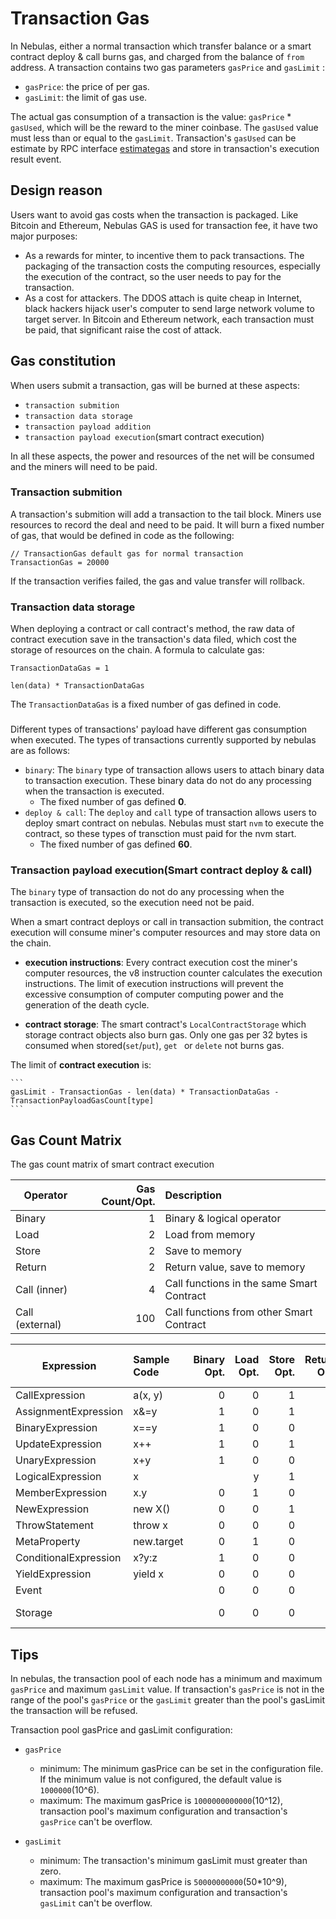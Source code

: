 # Transaction Gas

In Nebulas, either a normal transaction which transfer balance or a smart contract deploy & call burns gas, and charged from the balance of `from` address.  A transaction contains two gas parameters `gasPrice` and `gasLimit` :

* `gasPrice`: the price of per gas.
* `gasLimit`: the limit of gas use.

The actual gas consumption of a transaction is the value: `gasPrice` * `gasUsed`, which will be the reward to the miner coinbase. The `gasUsed` value must less than or equal to the `gasLimit`. Transaction's `gasUsed` can be estimate by RPC interface [estimategas](https://github.com/nebulasio/wiki/blob/master/rpc.md#estimategas) and store in transaction's execution result event.


## Design reason
Users want to avoid gas costs when the transaction is packaged. Like Bitcoin and Ethereum, Nebulas GAS is used for transaction fee, it have two major purposes:

- As a rewards for minter, to incentive them to pack transactions. The packaging of the transaction costs the computing resources, especially the execution of the contract, so the user needs to pay for the transaction.
- As a cost for attackers. The DDOS attach is quite cheap in Internet, black hackers hijack user's computer to send large network volume to target server. In Bitcoin and Ethereum network, each transaction must be paid, that significant raise the cost of attack.


## Gas constitution
When users submit a transaction, gas will be burned at these aspects:

- `transaction submition`
- `transaction data storage`
- `transaction payload addition` 
- `transaction payload execution`(smart contract execution) 

In all these aspects, the power and resources of the net will be consumed and the miners will need to be paid.

### Transaction submition
A transaction's submition will add a transaction to the tail block. Miners use resources to record the deal and need to be paid. It will burn a fixed number of gas, that would be defined in code as the following:

```
// TransactionGas default gas for normal transaction
TransactionGas = 20000
```
If the transaction verifies failed, the gas and value transfer will rollback.

### Transaction data storage
When deploying a contract or call contract's method, the raw data of contract execution save in the transaction's data filed, which cost the storage of resources on the chain. A formula to calculate gas:

```
TransactionDataGas = 1

len(data) * TransactionDataGas
```
The `TransactionDataGas` is a fixed number of gas defined in code.

### 
Different types of transactions' payload have different gas consumption when executed. The types of transactions currently supported by nebulas are as follows:

- `binary`: The `binary` type of transaction allows users to attach binary data to transaction execution. These binary data do not do any processing when the transaction is executed.
	-  The fixed number of gas defined **0**. 
- `deploy & call`: The `deploy` and `call` type of transaction allows users to deploy smart contract on nebulas. Nebulas must start `nvm` to execute the contract, so these types of transction must paid for the nvm start.
	- The fixed number of gas defined **60**. 

### Transaction payload execution(Smart contract deploy & call)

The `binary` type of transaction do not do any processing when the transaction is executed, so the execution need not be paid.

When a smart contract deploys or call in transaction submition, the contract execution will consume miner's computer resources and may store data on the chain.

* **execution instructions**: Every contract execution cost the miner's computer resources, the v8 instruction counter calculates the execution instructions. The limit of execution instructions will prevent the excessive consumption of computer computing power and the generation of the death cycle.

* **contract storage**: The smart contract's `LocalContractStorage` which storage contract objects also burn gas. Only one gas per 32 bytes is consumed when stored(`set`/`put`), `get ` or `delete` not burns gas.

The limit of **contract execution** is:

    ```
    gasLimit - TransactionGas - len(data) * TransactionDataGas - TransactionPayloadGasCount[type]
    ```

## Gas Count Matrix
The gas count matrix of smart contract execution 

| Operator      | Gas Count/Opt. | Description  |
| ------------- | -------------: | :-----|
| Binary | 1  | Binary & logical operator|
| Load   | 2  | Load from memory |
| Store  | 2  | Save to memory |
| Return | 2  | Return value, save to memory |
| Call (inner) | 4 | Call functions in the same Smart Contract |
| Call (external) | 100 | Call functions from other Smart Contract |


| Expression | Sample Code | Binary Opt. | Load Opt. | Store Opt. | Return Opt. | Call (inner) Opt. | Gas Count |
| ---------- | :---------- | ----------: | --------: | ---------: | ----------: | ----------------: | --------: |
| CallExpression | a(x, y) | 0 | 0 | 1 | 1 | 1 | 8 |
| AssignmentExpression | x&=y | 1 | 0 | 1 | 0 | 0 | 3 |
| BinaryExpression | x==y | 1 | 0 | 0 | 1 | 0 | 3 |
| UpdateExpression | x++ | 1 | 0 | 1 | 0 | 0 | 3 |
| UnaryExpression  | x+y | 1 | 0 | 0 | 1 | 0 | 3 |
| LogicalExpression | x||y | 1 | 0 | 0 | 1 | 0 | 3 |
| MemberExpression | x.y | 0 | 1 | 0 | 1 | 0 | 4 |
| NewExpression | new X() | 0 | 0 | 1 | 1 | 1 | 8 |
| ThrowStatement | throw x | 0 | 0 | 0 | 1 | 1 | 6 |
| MetaProperty | new.target | 0 | 1 | 0 | 1 | 0 | 4 |
| ConditionalExpression | x?y:z | 1 | 0 | 0 | 1 | 0 | 3 |
| YieldExpression | yield x | 0 | 0 | 0 | 1 | 1 | 6 |
| Event | | 0 | 0 | 0 | 0 | 0 | 20 |
| Storage | | 0 | 0 | 0 | 0 | 0 | 1 gas/bit |

## Tips

In nebulas, the transaction pool of each node has a minimum and maximum `gasPrice` and maximum `gasLimit` value. If transaction's `gasPrice` is not in the range of the pool's `gasPrice` or the `gasLimit` greater than the pool's gasLimit the transaction will be refused.

Transaction pool gasPrice and gasLimit configuration:

- `gasPrice`
	- minimum: The minimum gasPrice can be set in the configuration file. If the minimum value is not configured, the default value is `1000000`(10^6).
	- maximum: The maximum gasPrice is `1000000000000`(10^12), transaction pool's maximum configuration and transaction's `gasPrice` can't be overflow.

- `gasLimit`	
	- minimum: The transaction's minimum gasLimit must greater than zero.
	- maximum: The maximum gasPrice is `50000000000`(50*10^9), transaction pool's maximum configuration and transaction's `gasLimit` can't be overflow.